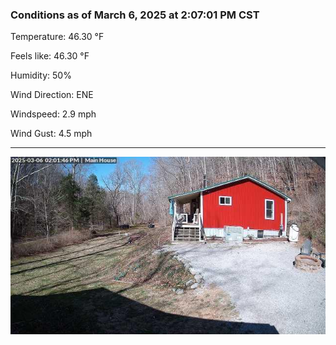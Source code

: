 ### Conditions as of March 6, 2025 at 2:07:01 PM CST 

Temperature: 46.30 &deg;F

Feels like: 46.30 &deg;F

Humidity: 50%

Wind Direction: ENE

Windspeed: 2.9 mph

Wind Gust: 4.5 mph

---

<img src="./images/latest.jpeg"/>

